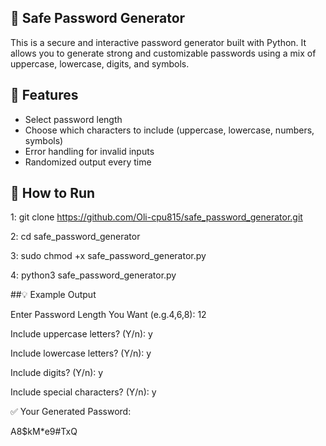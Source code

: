 ## 🔐 Safe Password Generator

This is a secure and interactive password generator built with Python. It allows you to generate strong and customizable passwords using a mix of uppercase, lowercase, digits, and symbols.

## 📌 Features

- Select password length
- Choose which characters to include (uppercase, lowercase, numbers, symbols)
- Error handling for invalid inputs
- Randomized output every time
  

## 🚀 How to Run

1: git clone https://github.com/Oli-cpu815/safe_password_generator.git

2: cd safe_password_generator

3: sudo chmod +x safe_password_generator.py

4: python3 safe_password_generator.py


##💡 Example Output

Enter Password Length You Want (e.g.4,6,8): 12

Include uppercase letters? (Y/n): y

Include lowercase letters? (Y/n): y

Include digits? (Y/n): y

Include special characters? (Y/n): y



✅ Your Generated Password:

A8$kM*e9#TxQ
